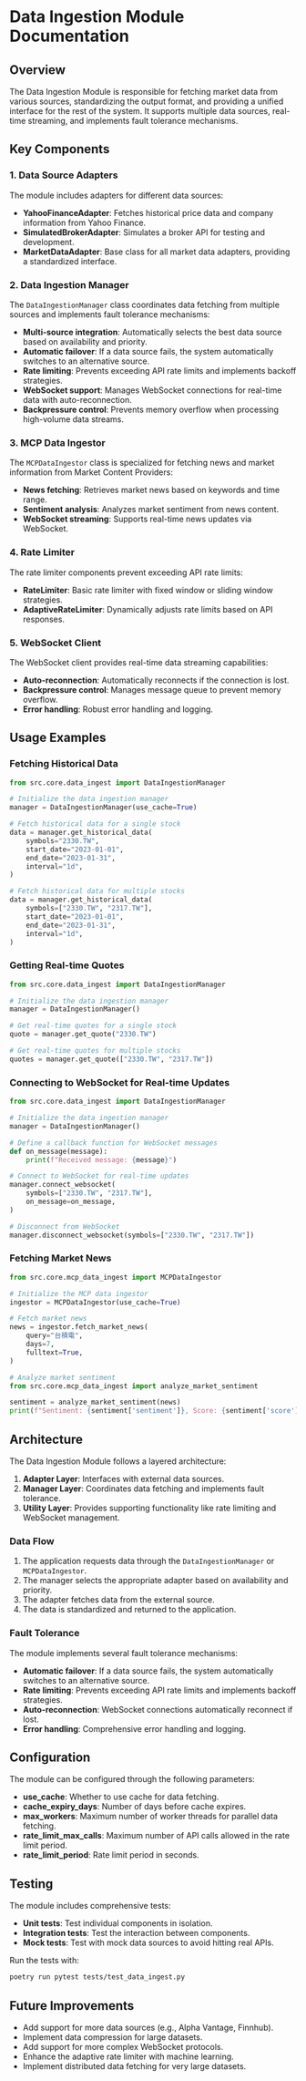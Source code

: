 # Data Ingestion Module Documentation

## Overview

The Data Ingestion Module is responsible for fetching market data from various sources, standardizing the output format, and providing a unified interface for the rest of the system. It supports multiple data sources, real-time streaming, and implements fault tolerance mechanisms.

## Key Components

### 1. Data Source Adapters

The module includes adapters for different data sources:

- **YahooFinanceAdapter**: Fetches historical price data and company information from Yahoo Finance.
- **SimulatedBrokerAdapter**: Simulates a broker API for testing and development.
- **MarketDataAdapter**: Base class for all market data adapters, providing a standardized interface.

### 2. Data Ingestion Manager

The `DataIngestionManager` class coordinates data fetching from multiple sources and implements fault tolerance mechanisms:

- **Multi-source integration**: Automatically selects the best data source based on availability and priority.
- **Automatic failover**: If a data source fails, the system automatically switches to an alternative source.
- **Rate limiting**: Prevents exceeding API rate limits and implements backoff strategies.
- **WebSocket support**: Manages WebSocket connections for real-time data with auto-reconnection.
- **Backpressure control**: Prevents memory overflow when processing high-volume data streams.

### 3. MCP Data Ingestor

The `MCPDataIngestor` class is specialized for fetching news and market information from Market Content Providers:

- **News fetching**: Retrieves market news based on keywords and time range.
- **Sentiment analysis**: Analyzes market sentiment from news content.
- **WebSocket streaming**: Supports real-time news updates via WebSocket.

### 4. Rate Limiter

The rate limiter components prevent exceeding API rate limits:

- **RateLimiter**: Basic rate limiter with fixed window or sliding window strategies.
- **AdaptiveRateLimiter**: Dynamically adjusts rate limits based on API responses.

### 5. WebSocket Client

The WebSocket client provides real-time data streaming capabilities:

- **Auto-reconnection**: Automatically reconnects if the connection is lost.
- **Backpressure control**: Manages message queue to prevent memory overflow.
- **Error handling**: Robust error handling and logging.

## Usage Examples

### Fetching Historical Data

```python
from src.core.data_ingest import DataIngestionManager

# Initialize the data ingestion manager
manager = DataIngestionManager(use_cache=True)

# Fetch historical data for a single stock
data = manager.get_historical_data(
    symbols="2330.TW",
    start_date="2023-01-01",
    end_date="2023-01-31",
    interval="1d",
)

# Fetch historical data for multiple stocks
data = manager.get_historical_data(
    symbols=["2330.TW", "2317.TW"],
    start_date="2023-01-01",
    end_date="2023-01-31",
    interval="1d",
)
```

### Getting Real-time Quotes

```python
from src.core.data_ingest import DataIngestionManager

# Initialize the data ingestion manager
manager = DataIngestionManager()

# Get real-time quotes for a single stock
quote = manager.get_quote("2330.TW")

# Get real-time quotes for multiple stocks
quotes = manager.get_quote(["2330.TW", "2317.TW"])
```

### Connecting to WebSocket for Real-time Updates

```python
from src.core.data_ingest import DataIngestionManager

# Initialize the data ingestion manager
manager = DataIngestionManager()

# Define a callback function for WebSocket messages
def on_message(message):
    print(f"Received message: {message}")

# Connect to WebSocket for real-time updates
manager.connect_websocket(
    symbols=["2330.TW", "2317.TW"],
    on_message=on_message,
)

# Disconnect from WebSocket
manager.disconnect_websocket(symbols=["2330.TW", "2317.TW"])
```

### Fetching Market News

```python
from src.core.mcp_data_ingest import MCPDataIngestor

# Initialize the MCP data ingestor
ingestor = MCPDataIngestor(use_cache=True)

# Fetch market news
news = ingestor.fetch_market_news(
    query="台積電",
    days=7,
    fulltext=True,
)

# Analyze market sentiment
from src.core.mcp_data_ingest import analyze_market_sentiment

sentiment = analyze_market_sentiment(news)
print(f"Sentiment: {sentiment['sentiment']}, Score: {sentiment['score']}")
```

## Architecture

The Data Ingestion Module follows a layered architecture:

1. **Adapter Layer**: Interfaces with external data sources.
2. **Manager Layer**: Coordinates data fetching and implements fault tolerance.
3. **Utility Layer**: Provides supporting functionality like rate limiting and WebSocket management.

### Data Flow

1. The application requests data through the `DataIngestionManager` or `MCPDataIngestor`.
2. The manager selects the appropriate adapter based on availability and priority.
3. The adapter fetches data from the external source.
4. The data is standardized and returned to the application.

### Fault Tolerance

The module implements several fault tolerance mechanisms:

- **Automatic failover**: If a data source fails, the system automatically switches to an alternative source.
- **Rate limiting**: Prevents exceeding API rate limits and implements backoff strategies.
- **Auto-reconnection**: WebSocket connections automatically reconnect if lost.
- **Error handling**: Comprehensive error handling and logging.

## Configuration

The module can be configured through the following parameters:

- **use_cache**: Whether to use cache for data fetching.
- **cache_expiry_days**: Number of days before cache expires.
- **max_workers**: Maximum number of worker threads for parallel data fetching.
- **rate_limit_max_calls**: Maximum number of API calls allowed in the rate limit period.
- **rate_limit_period**: Rate limit period in seconds.

## Testing

The module includes comprehensive tests:

- **Unit tests**: Test individual components in isolation.
- **Integration tests**: Test the interaction between components.
- **Mock tests**: Test with mock data sources to avoid hitting real APIs.

Run the tests with:

```bash
poetry run pytest tests/test_data_ingest.py
```

## Future Improvements

- Add support for more data sources (e.g., Alpha Vantage, Finnhub).
- Implement data compression for large datasets.
- Add support for more complex WebSocket protocols.
- Enhance the adaptive rate limiter with machine learning.
- Implement distributed data fetching for very large datasets.
